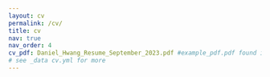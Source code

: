 ```yaml
---
layout: cv
permalink: /cv/
title: cv
nav: true
nav_order: 4
cv_pdf: Daniel_Hwang_Resume_September_2023.pdf #example_pdf.pdf found in assets
# see _data cv.yml for more
---
```

